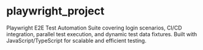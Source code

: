 # playwright_project
Playwright E2E Test Automation Suite covering login scenarios, CI/CD integration, parallel test execution, and dynamic test data fixtures. Built with JavaScript/TypeScript for scalable and efficient testing.
